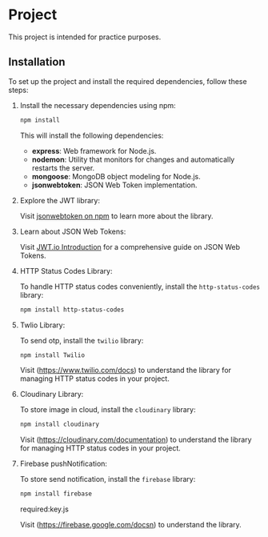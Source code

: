 # Project

This project is intended for practice purposes.
 
## Installation
To set up the project and install the required dependencies, follow these steps:

1. Install the necessary dependencies using npm:

    ```bash
    npm install 
    ``` 

    This will install the following dependencies:

    - **express**: Web framework for Node.js.
    - **nodemon**: Utility that monitors for changes and automatically restarts the server. 
    - **mongoose**: MongoDB object modeling for Node.js.
    - **jsonwebtoken**: JSON Web Token implementation.
2. Explore the JWT library: 

    Visit [jsonwebtoken on npm](https://www.npmjs.com/package/jsonwebtoken) to learn more about the library.

3. Learn about JSON Web Tokens:

    Visit [JWT.io Introduction](https://jwt.io/introduction) for a comprehensive guide on JSON Web Tokens.
 
4. HTTP Status Codes Library:
  
    To handle HTTP status codes conveniently, install the `http-status-codes` library:

    ```bash 
    npm install http-status-codes 
    ```
5. Twlio Library:
 
    To send otp, install the `twilio` library:

    ```bash
    npm install Twilio 
    ```

    Visit (https://www.twilio.com/docs) to understand the library for managing
HTTP status codes in your project.

7. Cloudinary Library:
 
    To store image in cloud, install the `cloudinary` library:

    ```bash
    npm install cloudinary
    ```

    Visit (https://cloudinary.com/documentation) to understand the library for managing HTTP status codes in your project.


7. Firebase pushNotification:
 
    To store send notification, install the `firebase` library:

    ```bash
    npm install firebase
    ```
    required:key.js

    Visit (https://firebase.google.com/docsn) to understand the library.

